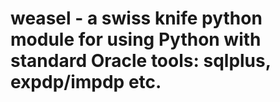 # weasel - a swiss knife python module for using Python with standard Oracle tools: sqlplus, expdp/impdp etc.
